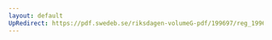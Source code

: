 ```yaml
---
layout: default
UpRedirect: https://pdf.swedeb.se/riksdagen-volumeG-pdf/199697/reg_199697/reg_199697_0237.pdf
---
```

